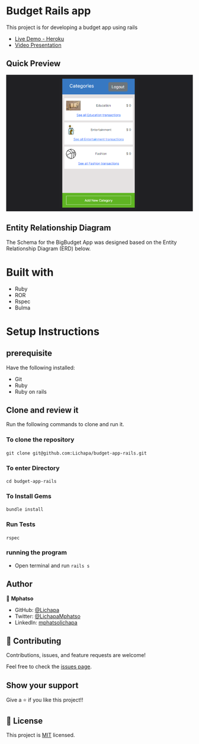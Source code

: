 # Budget Rails app

This project is for developing a budget app using rails

- [Live Demo - Heroku](https://intense-harbor-49660.herokuapp.com/)
- [Video Presentation](https://www.loom.com/share/6d01e431f7a0467dad0c6122f6cbd497)

## Quick Preview

![DEMO GIF](app/assets/images/appScreenshot.png)

## Entity Relationship Diagram
The Schema for the BigBudget App was designed based on the Entity Relationship Diagram (ERD) below.

# Built with

- Ruby
- ROR
- Rspec
- Bulma

# Setup Instructions

## prerequisite
Have the following installed:
- Git
- Ruby
- Ruby on rails
## Clone and review it

Run the following commands to clone and run it.

### To clone the repository

`git clone git@github.com:Lichapa/budget-app-rails.git`

### To enter Directory

`cd budget-app-rails`

### To Install Gems

`bundle install`

### Run Tests

`rspec`

### running the program
- Open terminal and run `rails s`

## Author

👤 **Mphatso**

- GitHub: [@Lichapa](https://github.com/Lichapa) 
- Twitter: [@LichapaMphatso](https://twitter.com/LichapaMphatso) 
- LinkedIn: [mphatsolichapa](https://www.linkedin.com/in/mphatsolichapa) 

## 🤝 Contributing

Contributions, issues, and feature requests are welcome!

Feel free to check the [issues page](../../issues/).

## Show your support

Give a ⭐️ if you like this project!!

## 📝 License

This project is [MIT](./MIT.md) licensed.
